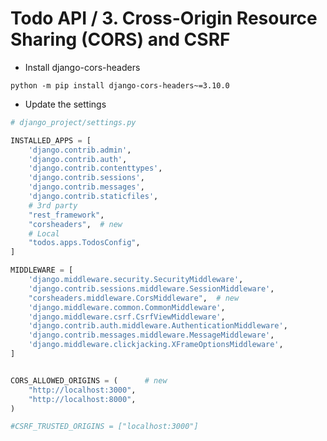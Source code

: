Todo API / 3. Cross-Origin Resource Sharing (CORS) and CSRF 
========================================================

* Install django-cors-headers

```shell
python -m pip install django-cors-headers~=3.10.0
```

* Update the settings
```python
# django_project/settings.py

INSTALLED_APPS = [
    'django.contrib.admin',
    'django.contrib.auth',
    'django.contrib.contenttypes',
    'django.contrib.sessions',
    'django.contrib.messages',
    'django.contrib.staticfiles',
    # 3rd party
    "rest_framework",
    "corsheaders",  # new
    # Local
    "todos.apps.TodosConfig",
]

MIDDLEWARE = [
    'django.middleware.security.SecurityMiddleware',
    'django.contrib.sessions.middleware.SessionMiddleware',
    "corsheaders.middleware.CorsMiddleware",  # new
    'django.middleware.common.CommonMiddleware',
    'django.middleware.csrf.CsrfViewMiddleware',
    'django.contrib.auth.middleware.AuthenticationMiddleware',
    'django.contrib.messages.middleware.MessageMiddleware',
    'django.middleware.clickjacking.XFrameOptionsMiddleware',
]


CORS_ALLOWED_ORIGINS = (      # new
    "http://localhost:3000",
    "http://localhost:8000",
)

#CSRF_TRUSTED_ORIGINS = ["localhost:3000"]
```